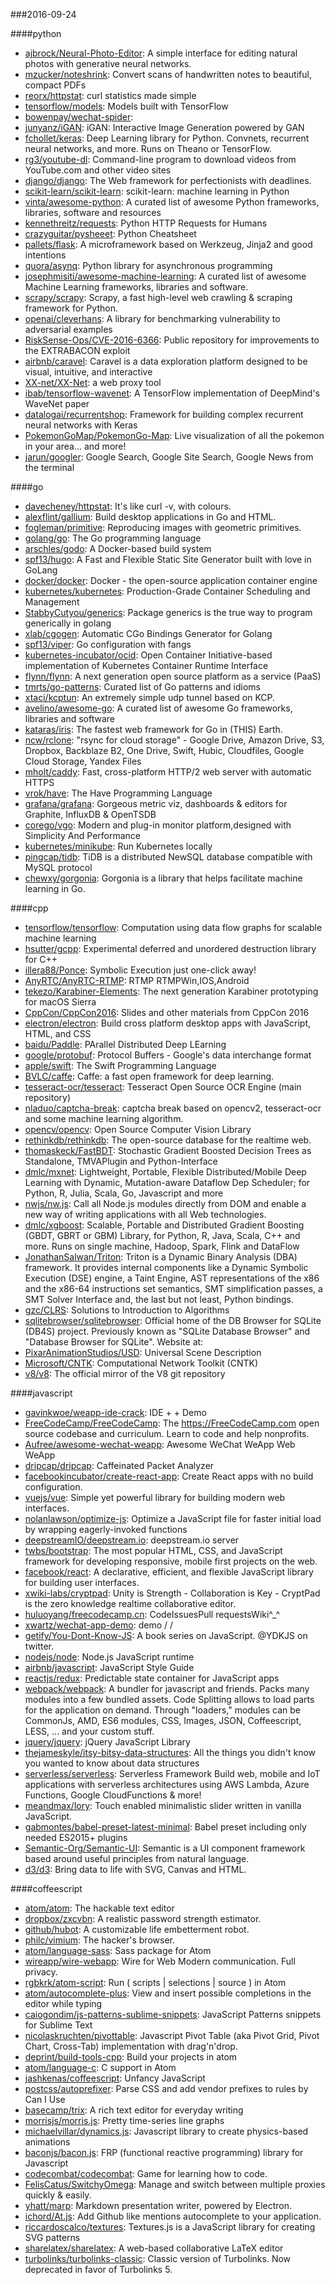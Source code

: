 ###2016-09-24

####python
* [ajbrock/Neural-Photo-Editor](https://github.com/ajbrock/Neural-Photo-Editor): A simple interface for editing natural photos with generative neural networks.
* [mzucker/noteshrink](https://github.com/mzucker/noteshrink): Convert scans of handwritten notes to beautiful, compact PDFs
* [reorx/httpstat](https://github.com/reorx/httpstat): curl statistics made simple
* [tensorflow/models](https://github.com/tensorflow/models): Models built with TensorFlow
* [bowenpay/wechat-spider](https://github.com/bowenpay/wechat-spider): 
* [junyanz/iGAN](https://github.com/junyanz/iGAN): iGAN: Interactive Image Generation powered by GAN
* [fchollet/keras](https://github.com/fchollet/keras): Deep Learning library for Python. Convnets, recurrent neural networks, and more. Runs on Theano or TensorFlow.
* [rg3/youtube-dl](https://github.com/rg3/youtube-dl): Command-line program to download videos from YouTube.com and other video sites
* [django/django](https://github.com/django/django): The Web framework for perfectionists with deadlines.
* [scikit-learn/scikit-learn](https://github.com/scikit-learn/scikit-learn): scikit-learn: machine learning in Python
* [vinta/awesome-python](https://github.com/vinta/awesome-python): A curated list of awesome Python frameworks, libraries, software and resources
* [kennethreitz/requests](https://github.com/kennethreitz/requests): Python HTTP Requests for Humans
* [crazyguitar/pysheeet](https://github.com/crazyguitar/pysheeet): Python Cheatsheet
* [pallets/flask](https://github.com/pallets/flask): A microframework based on Werkzeug, Jinja2 and good intentions
* [quora/asynq](https://github.com/quora/asynq): Python library for asynchronous programming
* [josephmisiti/awesome-machine-learning](https://github.com/josephmisiti/awesome-machine-learning): A curated list of awesome Machine Learning frameworks, libraries and software.
* [scrapy/scrapy](https://github.com/scrapy/scrapy): Scrapy, a fast high-level web crawling & scraping framework for Python.
* [openai/cleverhans](https://github.com/openai/cleverhans): A library for benchmarking vulnerability to adversarial examples
* [RiskSense-Ops/CVE-2016-6366](https://github.com/RiskSense-Ops/CVE-2016-6366): Public repository for improvements to the EXTRABACON exploit
* [airbnb/caravel](https://github.com/airbnb/caravel): Caravel is a data exploration platform designed to be visual, intuitive, and interactive
* [XX-net/XX-Net](https://github.com/XX-net/XX-Net): a web proxy tool
* [ibab/tensorflow-wavenet](https://github.com/ibab/tensorflow-wavenet): A TensorFlow implementation of DeepMind's WaveNet paper
* [datalogai/recurrentshop](https://github.com/datalogai/recurrentshop): Framework for building complex recurrent neural networks with Keras
* [PokemonGoMap/PokemonGo-Map](https://github.com/PokemonGoMap/PokemonGo-Map):  Live visualization of all the pokemon in your area... and more!
* [jarun/googler](https://github.com/jarun/googler): Google Search, Google Site Search, Google News from the terminal

####go
* [davecheney/httpstat](https://github.com/davecheney/httpstat): It's like curl -v, with colours.
* [alexflint/gallium](https://github.com/alexflint/gallium): Build desktop applications in Go and HTML.
* [fogleman/primitive](https://github.com/fogleman/primitive): Reproducing images with geometric primitives.
* [golang/go](https://github.com/golang/go): The Go programming language
* [arschles/godo](https://github.com/arschles/godo): A Docker-based build system
* [spf13/hugo](https://github.com/spf13/hugo): A Fast and Flexible Static Site Generator built with love in GoLang
* [docker/docker](https://github.com/docker/docker): Docker - the open-source application container engine
* [kubernetes/kubernetes](https://github.com/kubernetes/kubernetes): Production-Grade Container Scheduling and Management
* [StabbyCutyou/generics](https://github.com/StabbyCutyou/generics): Package generics is the true way to program generically in golang
* [xlab/cgogen](https://github.com/xlab/cgogen): Automatic CGo Bindings Generator for Golang
* [spf13/viper](https://github.com/spf13/viper): Go configuration with fangs
* [kubernetes-incubator/ocid](https://github.com/kubernetes-incubator/ocid): Open Container Initiative-based implementation of Kubernetes Container Runtime Interface
* [flynn/flynn](https://github.com/flynn/flynn): A next generation open source platform as a service (PaaS)
* [tmrts/go-patterns](https://github.com/tmrts/go-patterns): Curated list of Go patterns and idioms
* [xtaci/kcptun](https://github.com/xtaci/kcptun): An extremely simple udp tunnel based on KCP.
* [avelino/awesome-go](https://github.com/avelino/awesome-go): A curated list of awesome Go frameworks, libraries and software
* [kataras/iris](https://github.com/kataras/iris): The fastest web framework for Go in (THIS) Earth.
* [ncw/rclone](https://github.com/ncw/rclone): "rsync for cloud storage" - Google Drive, Amazon Drive, S3, Dropbox, Backblaze B2, One Drive, Swift, Hubic, Cloudfiles, Google Cloud Storage, Yandex Files
* [mholt/caddy](https://github.com/mholt/caddy): Fast, cross-platform HTTP/2 web server with automatic HTTPS
* [vrok/have](https://github.com/vrok/have): The Have Programming Language
* [grafana/grafana](https://github.com/grafana/grafana): Gorgeous metric viz, dashboards & editors for Graphite, InfluxDB & OpenTSDB
* [corego/vgo](https://github.com/corego/vgo): Modern and plug-in monitor platform,designed with Simplicity And Performance
* [kubernetes/minikube](https://github.com/kubernetes/minikube): Run Kubernetes locally
* [pingcap/tidb](https://github.com/pingcap/tidb): TiDB is a distributed NewSQL database compatible with MySQL protocol
* [chewxy/gorgonia](https://github.com/chewxy/gorgonia): Gorgonia is a library that helps facilitate machine learning in Go.

####cpp
* [tensorflow/tensorflow](https://github.com/tensorflow/tensorflow): Computation using data flow graphs for scalable machine learning
* [hsutter/gcpp](https://github.com/hsutter/gcpp): Experimental deferred and unordered destruction library for C++
* [illera88/Ponce](https://github.com/illera88/Ponce): Symbolic Execution just one-click away!
* [AnyRTC/AnyRTC-RTMP](https://github.com/AnyRTC/AnyRTC-RTMP): RTMP RTMPWin,IOS,Android
* [tekezo/Karabiner-Elements](https://github.com/tekezo/Karabiner-Elements): The next generation Karabiner prototyping for macOS Sierra
* [CppCon/CppCon2016](https://github.com/CppCon/CppCon2016): Slides and other materials from CppCon 2016
* [electron/electron](https://github.com/electron/electron): Build cross platform desktop apps with JavaScript, HTML, and CSS
* [baidu/Paddle](https://github.com/baidu/Paddle): PArallel Distributed Deep LEarning
* [google/protobuf](https://github.com/google/protobuf): Protocol Buffers - Google's data interchange format
* [apple/swift](https://github.com/apple/swift): The Swift Programming Language
* [BVLC/caffe](https://github.com/BVLC/caffe): Caffe: a fast open framework for deep learning.
* [tesseract-ocr/tesseract](https://github.com/tesseract-ocr/tesseract): Tesseract Open Source OCR Engine (main repository)
* [nladuo/captcha-break](https://github.com/nladuo/captcha-break): captcha break based on opencv2, tesseract-ocr and some machine learning algorithm.
* [opencv/opencv](https://github.com/opencv/opencv): Open Source Computer Vision Library
* [rethinkdb/rethinkdb](https://github.com/rethinkdb/rethinkdb): The open-source database for the realtime web.
* [thomaskeck/FastBDT](https://github.com/thomaskeck/FastBDT): Stochastic Gradient Boosted Decision Trees as Standalone, TMVAPlugin and Python-Interface
* [dmlc/mxnet](https://github.com/dmlc/mxnet): Lightweight, Portable, Flexible Distributed/Mobile Deep Learning with Dynamic, Mutation-aware Dataflow Dep Scheduler; for Python, R, Julia, Scala, Go, Javascript and more
* [nwjs/nw.js](https://github.com/nwjs/nw.js): Call all Node.js modules directly from DOM and enable a new way of writing applications with all Web technologies.
* [dmlc/xgboost](https://github.com/dmlc/xgboost): Scalable, Portable and Distributed Gradient Boosting (GBDT, GBRT or GBM) Library, for Python, R, Java, Scala, C++ and more. Runs on single machine, Hadoop, Spark, Flink and DataFlow
* [JonathanSalwan/Triton](https://github.com/JonathanSalwan/Triton): Triton is a Dynamic Binary Analysis (DBA) framework. It provides internal components like a Dynamic Symbolic Execution (DSE) engine, a Taint Engine, AST representations of the x86 and the x86-64 instructions set semantics, SMT simplification passes, a SMT Solver Interface and, the last but not least, Python bindings.
* [gzc/CLRS](https://github.com/gzc/CLRS): Solutions to Introduction to Algorithms
* [sqlitebrowser/sqlitebrowser](https://github.com/sqlitebrowser/sqlitebrowser): Official home of the DB Browser for SQLite (DB4S) project. Previously known as "SQLite Database Browser" and "Database Browser for SQLite". Website at:
* [PixarAnimationStudios/USD](https://github.com/PixarAnimationStudios/USD): Universal Scene Description
* [Microsoft/CNTK](https://github.com/Microsoft/CNTK): Computational Network Toolkit (CNTK)
* [v8/v8](https://github.com/v8/v8): The official mirror of the V8 git repository

####javascript
* [gavinkwoe/weapp-ide-crack](https://github.com/gavinkwoe/weapp-ide-crack): IDE +  + Demo
* [FreeCodeCamp/FreeCodeCamp](https://github.com/FreeCodeCamp/FreeCodeCamp): The https://FreeCodeCamp.com open source codebase and curriculum. Learn to code and help nonprofits.
* [Aufree/awesome-wechat-weapp](https://github.com/Aufree/awesome-wechat-weapp):  Awesome WeChat WeApp Web WeApp 
* [dripcap/dripcap](https://github.com/dripcap/dripcap):  Caffeinated Packet Analyzer
* [facebookincubator/create-react-app](https://github.com/facebookincubator/create-react-app): Create React apps with no build configuration.
* [vuejs/vue](https://github.com/vuejs/vue): Simple yet powerful library for building modern web interfaces.
* [nolanlawson/optimize-js](https://github.com/nolanlawson/optimize-js): Optimize a JavaScript file for faster initial load by wrapping eagerly-invoked functions
* [deepstreamIO/deepstream.io](https://github.com/deepstreamIO/deepstream.io): deepstream.io server
* [twbs/bootstrap](https://github.com/twbs/bootstrap): The most popular HTML, CSS, and JavaScript framework for developing responsive, mobile first projects on the web.
* [facebook/react](https://github.com/facebook/react): A declarative, efficient, and flexible JavaScript library for building user interfaces.
* [xwiki-labs/cryptpad](https://github.com/xwiki-labs/cryptpad): Unity is Strength - Collaboration is Key - CryptPad is the zero knowledge realtime collaborative editor.
* [huluoyang/freecodecamp.cn](https://github.com/huluoyang/freecodecamp.cn): CodeIssuesPull requestsWiki^_^
* [xwartz/wechat-app-demo](https://github.com/xwartz/wechat-app-demo):  demo /  / 
* [getify/You-Dont-Know-JS](https://github.com/getify/You-Dont-Know-JS): A book series on JavaScript. @YDKJS on twitter.
* [nodejs/node](https://github.com/nodejs/node): Node.js JavaScript runtime 
* [airbnb/javascript](https://github.com/airbnb/javascript): JavaScript Style Guide
* [reactjs/redux](https://github.com/reactjs/redux): Predictable state container for JavaScript apps
* [webpack/webpack](https://github.com/webpack/webpack): A bundler for javascript and friends. Packs many modules into a few bundled assets. Code Splitting allows to load parts for the application on demand. Through "loaders," modules can be CommonJs, AMD, ES6 modules, CSS, Images, JSON, Coffeescript, LESS, ... and your custom stuff.
* [jquery/jquery](https://github.com/jquery/jquery): jQuery JavaScript Library
* [thejameskyle/itsy-bitsy-data-structures](https://github.com/thejameskyle/itsy-bitsy-data-structures):  All the things you didn't know you wanted to know about data structures
* [serverless/serverless](https://github.com/serverless/serverless): Serverless Framework  Build web, mobile and IoT applications with serverless architectures using AWS Lambda, Azure Functions, Google CloudFunctions & more! 
* [meandmax/lory](https://github.com/meandmax/lory):  Touch enabled minimalistic slider written in vanilla JavaScript.
* [gabmontes/babel-preset-latest-minimal](https://github.com/gabmontes/babel-preset-latest-minimal): Babel preset including only needed ES2015+ plugins
* [Semantic-Org/Semantic-UI](https://github.com/Semantic-Org/Semantic-UI): Semantic is a UI component framework based around useful principles from natural language.
* [d3/d3](https://github.com/d3/d3): Bring data to life with SVG, Canvas and HTML. 

####coffeescript
* [atom/atom](https://github.com/atom/atom): The hackable text editor
* [dropbox/zxcvbn](https://github.com/dropbox/zxcvbn): A realistic password strength estimator.
* [github/hubot](https://github.com/github/hubot): A customizable life embetterment robot.
* [philc/vimium](https://github.com/philc/vimium): The hacker's browser.
* [atom/language-sass](https://github.com/atom/language-sass): Sass package for Atom
* [wireapp/wire-webapp](https://github.com/wireapp/wire-webapp):  Wire for Web  Modern communication. Full privacy.
* [rgbkrk/atom-script](https://github.com/rgbkrk/atom-script):  Run ( scripts | selections | source ) in Atom
* [atom/autocomplete-plus](https://github.com/atom/autocomplete-plus): View and insert possible completions in the editor while typing
* [caiogondim/js-patterns-sublime-snippets](https://github.com/caiogondim/js-patterns-sublime-snippets):  JavaScript Patterns snippets for Sublime Text
* [nicolaskruchten/pivottable](https://github.com/nicolaskruchten/pivottable): Javascript Pivot Table (aka Pivot Grid, Pivot Chart, Cross-Tab) implementation with drag'n'drop.
* [deprint/build-tools-cpp](https://github.com/deprint/build-tools-cpp): Build your projects in atom
* [atom/language-c](https://github.com/atom/language-c): C support in Atom
* [jashkenas/coffeescript](https://github.com/jashkenas/coffeescript): Unfancy JavaScript
* [postcss/autoprefixer](https://github.com/postcss/autoprefixer): Parse CSS and add vendor prefixes to rules by Can I Use
* [basecamp/trix](https://github.com/basecamp/trix): A rich text editor for everyday writing
* [morrisjs/morris.js](https://github.com/morrisjs/morris.js): Pretty time-series line graphs
* [michaelvillar/dynamics.js](https://github.com/michaelvillar/dynamics.js): Javascript library to create physics-based animations
* [baconjs/bacon.js](https://github.com/baconjs/bacon.js): FRP (functional reactive programming) library for Javascript
* [codecombat/codecombat](https://github.com/codecombat/codecombat): Game for learning how to code.
* [FelisCatus/SwitchyOmega](https://github.com/FelisCatus/SwitchyOmega): Manage and switch between multiple proxies quickly & easily.
* [yhatt/marp](https://github.com/yhatt/marp): Markdown presentation writer, powered by Electron.
* [ichord/At.js](https://github.com/ichord/At.js): Add Github like mentions autocomplete to your application.
* [riccardoscalco/textures](https://github.com/riccardoscalco/textures): Textures.js is a JavaScript library for creating SVG patterns
* [sharelatex/sharelatex](https://github.com/sharelatex/sharelatex): A web-based collaborative LaTeX editor
* [turbolinks/turbolinks-classic](https://github.com/turbolinks/turbolinks-classic): Classic version of Turbolinks. Now deprecated in favor of Turbolinks 5.
